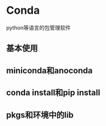 # Conda

python等语言的包管理软件

## 基本使用

## miniconda和anoconda

## conda install和pip install

## pkgs和环境中的lib